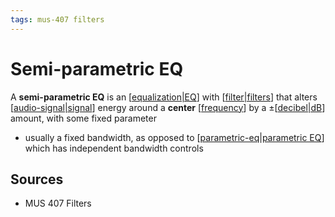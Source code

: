 ```yaml
---
tags: mus-407 filters
---
```


# Semi-parametric EQ

A **semi-parametric EQ** is an [[equalization|EQ]] with [[filter|filters]] that alters [[audio-signal|signal]] energy around a **center** [[frequency]] by a $\pm$[[decibel|dB]] amount, with some fixed parameter

- usually a fixed bandwidth, as opposed to [[parametric-eq|parametric EQ]] which has independent bandwidth controls

## Sources

- MUS 407 Filters

[//begin]: # "Autogenerated link references for markdown compatibility"
[equalization|EQ]: equalization "Equalization (EQ)"
[filter|filters]: filter "Filter"
[audio-signal|signal]: audio-signal "Audio Signal"
[frequency]: frequency "Frequency"
[decibel|dB]: decibel "Decibel"
[parametric-eq|parametric EQ]: parametric-eq "Parametric EQ"
[//end]: # "Autogenerated link references"
